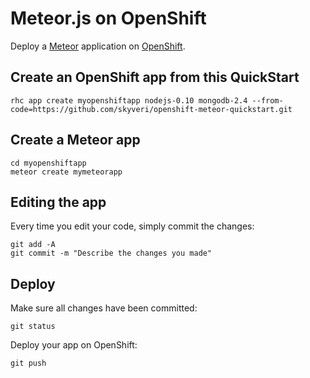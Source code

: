 # Meteor.js on OpenShift

Deploy a [Meteor](http://meteor.com/) application on [OpenShift](http://openshift.com/).

## Create an OpenShift app from this QuickStart

    rhc app create myopenshiftapp nodejs-0.10 mongodb-2.4 --from-code=https://github.com/skyveri/openshift-meteor-quickstart.git

## Create a Meteor app

    cd myopenshiftapp
    meteor create mymeteorapp

## Editing the app

Every time you edit your code, simply commit the changes:

    git add -A
    git commit -m "Describe the changes you made"

## Deploy

Make sure all changes have been committed:

    git status

Deploy your app on OpenShift:

    git push
